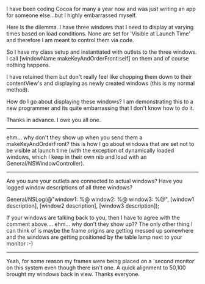 I have been coding Cocoa for many a year now and was just writing an app for someone else...but I highly embarrassed myself.

Here is the dilemma. I have three windows that I need to display at varying times based on load conditions. None are set for 'Visible at Launch Time' and therefore I am meant to control them via code.

So I have my class setup and instantiated with outlets to the three windows. I call [windowName makeKeyAndOrderFront:self] on them and of course nothing happens.

I have retained them but don't really feel like chopping them down to their contentView's and displaying as newly created windows (this is my normal method).

How do I go about displaying these windows? I am demonstrating this to a new programmer and its quite embarrassing that I don't know how to do it.

Thanks in advance. I owe you all one.

----

ehm... why don't they show up when you send them a makeKeyAndOrderFront? this is how I go about windows that are set not to be visible at launch time (with the exception of dynamically loaded windows, which I keep in their own nib and load with an General/NSWindowController).

----

Are you sure your outlets are connected to actual windows? Have you logged window descriptions of all three windows?

General/NSLog(@"window1: %@ window2: %@ window3: %@", [window1 description], [window2 description], [window3 description]); 

If your windows are talking back to you, then I have to agree with the comment above.... ehm... why don't they show up?? The only other thing I can think of is maybe the frame origins are getting messed up somewhere and the windows are getting positioned by the table lamp next to your monitor :-)

----

Yeah, for some reason my frames were being placed on a 'second monitor' on this system even though there isn't one. A quick alignment to 50,100 brought my windows back in view. Thanks everyone.
